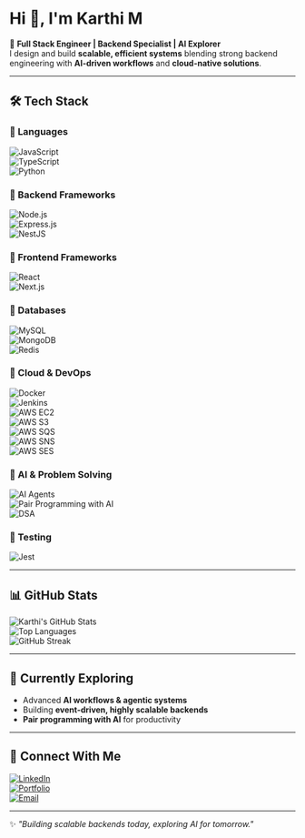 # Hi 👋, I'm Karthi M  

🚀 **Full Stack Engineer | Backend Specialist | AI Explorer**  
I design and build **scalable, efficient systems** blending strong backend engineering with **AI-driven workflows** and **cloud-native solutions**.  

---

## 🛠️ Tech Stack  

### 🔹 Languages

![JavaScript](https://img.shields.io/badge/JavaScript-F7DF1E?logo=javascript&logoColor=black)  
![TypeScript](https://img.shields.io/badge/TypeScript-3178C6?logo=typescript&logoColor=white)  
![Python](https://img.shields.io/badge/Python-3776AB?logo=python&logoColor=white)  

### 🔹 Backend Frameworks

![Node.js](https://img.shields.io/badge/Node.js-339933?logo=node.js&logoColor=white)  
![Express.js](https://img.shields.io/badge/Express.js-000000?logo=express&logoColor=white)  
![NestJS](https://img.shields.io/badge/NestJS-E0234E?logo=nestjs&logoColor=white)  

### 🔹 Frontend Frameworks

![React](https://img.shields.io/badge/React-61DAFB?logo=react&logoColor=black)  
![Next.js](https://img.shields.io/badge/Next.js-000000?logo=next.js&logoColor=white)

### 🔹 Databases

![MySQL](https://img.shields.io/badge/MySQL-4479A1?logo=mysql&logoColor=white)  
![MongoDB](https://img.shields.io/badge/MongoDB-47A248?logo=mongodb&logoColor=white)  
![Redis](https://img.shields.io/badge/Redis-DC382D?logo=redis&logoColor=white)  

### 🔹 Cloud & DevOps

![Docker](https://img.shields.io/badge/Docker-2496ED?logo=docker&logoColor=white)  
![Jenkins](https://img.shields.io/badge/Jenkins-D24939?logo=jenkins&logoColor=white)  
![AWS EC2](https://img.shields.io/badge/AWS%20EC2-FF9900?logo=amazon-ec2&logoColor=white)  
![AWS S3](https://img.shields.io/badge/AWS%20S3-569A31?logo=amazon-s3&logoColor=white)  
![AWS SQS](https://img.shields.io/badge/AWS%20SQS-FF4F8B?logo=amazon-aws&logoColor=white)  
![AWS SNS](https://img.shields.io/badge/AWS%20SNS-232F3E?logo=amazon-aws&logoColor=white)  
![AWS SES](https://img.shields.io/badge/AWS%20SES-FF9900?logo=amazon-ses&logoColor=white)  

### 🔹 AI & Problem Solving

![AI Agents](https://img.shields.io/badge/AI%20Agents-000000?logo=openai&logoColor=white)  
![Pair Programming with AI](https://img.shields.io/badge/Pair%20Programming%20with%20AI-412991?logo=githubcopilot&logoColor=white)  
![DSA](https://img.shields.io/badge/DSA-000000?logo=leetcode&logoColor=white)  

### 🔹 Testing

![Jest](https://img.shields.io/badge/Jest-C21325?logo=jest&logoColor=white)  

---

## 📊 GitHub Stats  

![Karthi's GitHub Stats](https://github-readme-stats.vercel.app/api?username=Karthi-Munirathinam&show_icons=true&theme=tokyonight)  
![Top Languages](https://github-readme-stats.vercel.app/api/top-langs/?username=Karthi-Munirathinam&layout=compact&theme=tokyonight)  
![GitHub Streak](https://github-readme-streak-stats.herokuapp.com/?user=Karthi-Munirathinam&theme=tokyonight)  

---

## 🌱 Currently Exploring  

- Advanced **AI workflows & agentic systems**  
- Building **event-driven, highly scalable backends**  
- **Pair programming with AI** for productivity  

---

## 🤝 Connect With Me  

[![LinkedIn](https://img.shields.io/badge/LinkedIn-0A66C2?logo=linkedin&logoColor=white)](https://linkedin.com/in/karthi-munirathinam-0812166a)  
[![Portfolio](https://img.shields.io/badge/Portfolio-000000?logo=vercel&logoColor=white)](https://portfolio.gravitycodes.com)  
[![Email](https://img.shields.io/badge/Email-D14836?logo=gmail&logoColor=white)](mailto:karthiraja268@gmail.com)  

---

✨ _"Building scalable backends today, exploring AI for tomorrow."_  
